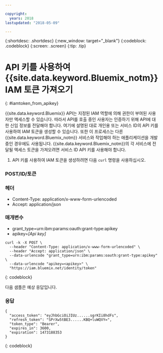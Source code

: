 ```yaml
---

copyright:
  years: 2018
lastupdated: "2018-05-09"

---
```



{:shortdesc: .shortdesc}
{:new_window: target="_blank"}
{:codeblock: .codeblock}
{:screen: .screen}
{:tip: .tip}

# API 키를 사용하여 {{site.data.keyword.Bluemix_notm}} IAM 토큰 가져오기
{: #iamtoken_from_apikey}

{{site.data.keyword.Bluemix}} API는 지정된 IAM 역할에 의해 권한이 부여된 사용자만 액세스할 수 있습니다. 따라서 API를 호출 중인 사용자는 인증하기 위해 API에 대한 신임 정보를 전달해야 합니다. 여기에 설명된 대로 개인용 또는 서비스 ID의 API 키를 사용하여 IAM 토큰을 생성할 수 있습니다. 또한 이 프로세스는 다른 {{site.data.keyword.Bluemix_notm}} 서비스와 작업해야 하는 애플리케이션을 개발 중인 경우에도 사용됩니다. {{site.data.keyword.Bluemix_notm}}의 각 서비스에 전달될 액세스 토큰을 가져오려면 서비스 ID API 키를 사용해야 합니다.

1. API 키를 사용하여 IAM 토큰을 생성하려면 다음 `curl` 명령을 사용하십시오.

### POST/ID/토큰

### 헤더
  - Content-Type: application/x-www-form-urlencoded
  - Accept: application/json

### 매개변수
  - grant_type=urn:ibm:params:oauth:grant-type:apikey
  - apikey=*[Api key]*

```
curl -k -X POST \
  --header "Content-Type: application/x-www-form-urlencoded" \
  --header "Accept: application/json" \
  --data-urlencode "grant_type=urn:ibm:params:oauth:grant-type:apikey" \
  --data-urlencode "apikey=<apikey>" \
  "https://iam.bluemix.net/identity/token"
```
{: codeblock}

다음 샘플은 예상 응답입니다.

### 응답

```
{
  "access_token": "eyJhbGciOiJIUz......sgrKIi8hdFs",
  "refresh_token": "SPrXw5tBE3......KBQ+luWQVY=",
  "token_type": "Bearer",
  "expires_in": 3600,
  "expiration": 1473188353
}
```
{: codeblock}
